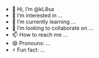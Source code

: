 - 👋 Hi, I’m @kL8sa
- 👀 I’m interested in ...
- 🌱 I’m currently learning ...
- 💞️ I’m looking to collaborate on ...
- 📫 How to reach me ...
- 😄 Pronouns: ...
- ⚡ Fun fact: ...

<!---
kL8sa/kL8sa is a ✨ special ✨ repository because its `README.md` (this file) appears on your GitHub profile.
You can click the Preview link to take a look at your changes.
--->
